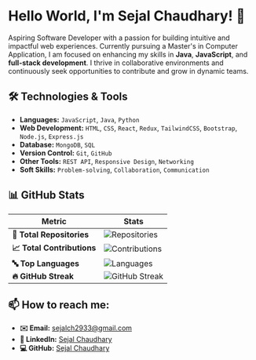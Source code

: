 #  Hello World, I'm **Sejal Chaudhary**! 👋

Aspiring Software Developer with a passion for building intuitive and impactful web experiences. Currently pursuing a Master's in Computer Application, I am focused on enhancing my skills in **Java**, **JavaScript**, and **full-stack development**. I thrive in collaborative environments and continuously seek opportunities to contribute and grow in dynamic teams.

## 🛠️ **Technologies & Tools**

- **Languages:** `JavaScript`, `Java`, `Python`
- **Web Development:** `HTML`, `CSS`, `React`, `Redux`, `TailwindCSS`, `Bootstrap`, `Node.js`, `Express.js`
- **Database:** `MongoDB`, `SQL`
- **Version Control:** `Git`, `GitHub`
- **Other Tools:** `REST API`, `Responsive Design`, `Networking`
- **Soft Skills:** `Problem-solving`, `Collaboration`, `Communication`


## 📊 **GitHub Stats**

| **Metric**                     | **Stats**                                                                                     |
|--------------------------------|-----------------------------------------------------------------------------------------------|
| **🔢 Total Repositories**       | ![Repositories](https://img.shields.io/github/repos/SejalChaudhary29?color=blue)              |
| **📈 Total Contributions**      | ![Contributions](https://github-readme-stats.vercel.app/api?username=SejalChaudhary29&count_private=true&show_icons=true&theme=default) |
| **🔤 Top Languages**            | ![Languages](https://github-readme-stats.vercel.app/api/top-langs/?username=SejalChaudhary29&layout=compact) |
| **🔥 GitHub Streak**            | ![GitHub Streak](https://github-readme-streak-stats.herokuapp.com/?user=SejalChaudhary29)     |

## 📫 **How to reach me:**

- **✉️ Email:** [sejalch2933@gmail.com](mailto:sejalch2933@gmail.com)
- **🔗 LinkedIn:** [Sejal Chaudhary](https://www.linkedin.com/in/sejalchaudhary29/)
- **💻 GitHub:** [Sejal Chaudhary](https://github.com/SejalChaudhary29)
